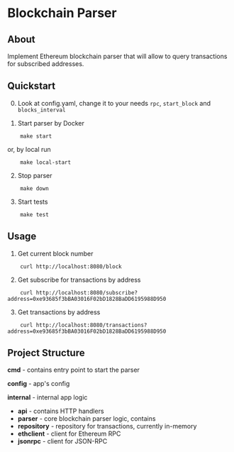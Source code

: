 # Blockchain Parser

## About

Implement Ethereum blockchain parser that will allow to query transactions for subscribed
addresses.

## Quickstart

0. Look at config.yaml, change it to your needs `rpc`, `start_block` and `blocks_interval`

1. Start parser by Docker

```
    make start
```

or, by local run

```
    make local-start
```

2. Stop parser

```
    make down
```

3. Start tests

```
    make test
```

## Usage

1. Get current block number

```
    curl http://localhost:8080/block
```

2. Get subscribe for transactions by address

```
    curl http://localhost:8080/subscribe?address=0xe93685f3bBA03016F02bD1828BaDD6195988D950
```

3. Get transactions by address

```
    curl http://localhost:8080/transactions?address=0xe93685f3bBA03016F02bD1828BaDD6195988D950
```

## Project Structure

**cmd** - contains entry point to start the parser

**config** - app's config

**internal** - internal app logic

* **api** - contains HTTP handlers
* **parser** - core blockchain parser logic, contains
* **repository** - repository for transactions, currently in-memory
* **ethclient** - client for Ethereum RPC
* **jsonrpc** - client for JSON-RPC
